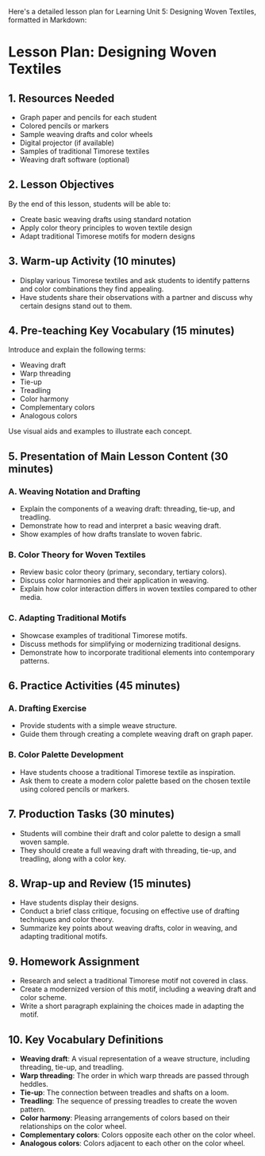 Here's a detailed lesson plan for Learning Unit 5: Designing Woven Textiles, formatted in Markdown:

# Lesson Plan: Designing Woven Textiles

## 1. Resources Needed

- Graph paper and pencils for each student
- Colored pencils or markers
- Sample weaving drafts and color wheels
- Digital projector (if available)
- Samples of traditional Timorese textiles
- Weaving draft software (optional)

## 2. Lesson Objectives

By the end of this lesson, students will be able to:
- Create basic weaving drafts using standard notation
- Apply color theory principles to woven textile design
- Adapt traditional Timorese motifs for modern designs

## 3. Warm-up Activity (10 minutes)

- Display various Timorese textiles and ask students to identify patterns and color combinations they find appealing.
- Have students share their observations with a partner and discuss why certain designs stand out to them.

## 4. Pre-teaching Key Vocabulary (15 minutes)

Introduce and explain the following terms:
- Weaving draft
- Warp threading
- Tie-up
- Treadling
- Color harmony
- Complementary colors
- Analogous colors

Use visual aids and examples to illustrate each concept.

## 5. Presentation of Main Lesson Content (30 minutes)

### A. Weaving Notation and Drafting
- Explain the components of a weaving draft: threading, tie-up, and treadling.
- Demonstrate how to read and interpret a basic weaving draft.
- Show examples of how drafts translate to woven fabric.

### B. Color Theory for Woven Textiles
- Review basic color theory (primary, secondary, tertiary colors).
- Discuss color harmonies and their application in weaving.
- Explain how color interaction differs in woven textiles compared to other media.

### C. Adapting Traditional Motifs
- Showcase examples of traditional Timorese motifs.
- Discuss methods for simplifying or modernizing traditional designs.
- Demonstrate how to incorporate traditional elements into contemporary patterns.

## 6. Practice Activities (45 minutes)

### A. Drafting Exercise
- Provide students with a simple weave structure.
- Guide them through creating a complete weaving draft on graph paper.

### B. Color Palette Development
- Have students choose a traditional Timorese textile as inspiration.
- Ask them to create a modern color palette based on the chosen textile using colored pencils or markers.

## 7. Production Tasks (30 minutes)

- Students will combine their draft and color palette to design a small woven sample.
- They should create a full weaving draft with threading, tie-up, and treadling, along with a color key.

## 8. Wrap-up and Review (15 minutes)

- Have students display their designs.
- Conduct a brief class critique, focusing on effective use of drafting techniques and color theory.
- Summarize key points about weaving drafts, color in weaving, and adapting traditional motifs.

## 9. Homework Assignment

- Research and select a traditional Timorese motif not covered in class.
- Create a modernized version of this motif, including a weaving draft and color scheme.
- Write a short paragraph explaining the choices made in adapting the motif.

## 10. Key Vocabulary Definitions

- **Weaving draft**: A visual representation of a weave structure, including threading, tie-up, and treadling.
- **Warp threading**: The order in which warp threads are passed through heddles.
- **Tie-up**: The connection between treadles and shafts on a loom.
- **Treadling**: The sequence of pressing treadles to create the woven pattern.
- **Color harmony**: Pleasing arrangements of colors based on their relationships on the color wheel.
- **Complementary colors**: Colors opposite each other on the color wheel.
- **Analogous colors**: Colors adjacent to each other on the color wheel.